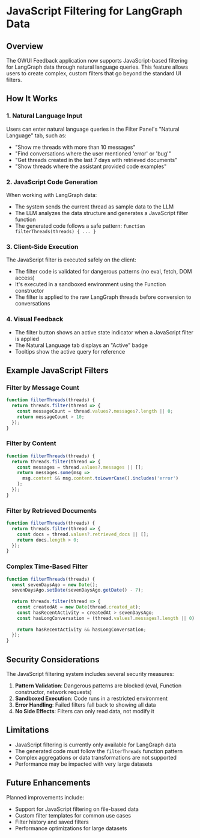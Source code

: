 # JavaScript Filtering for LangGraph Data

## Overview

The OWUI Feedback application now supports JavaScript-based filtering for LangGraph data through natural language queries. This feature allows users to create complex, custom filters that go beyond the standard UI filters.

## How It Works

### 1. Natural Language Input
Users can enter natural language queries in the Filter Panel's "Natural Language" tab, such as:
- "Show me threads with more than 10 messages"
- "Find conversations where the user mentioned 'error' or 'bug'"
- "Get threads created in the last 7 days with retrieved documents"
- "Show threads where the assistant provided code examples"

### 2. JavaScript Code Generation
When working with LangGraph data:
- The system sends the current thread as sample data to the LLM
- The LLM analyzes the data structure and generates a JavaScript filter function
- The generated code follows a safe pattern: `function filterThreads(threads) { ... }`

### 3. Client-Side Execution
The JavaScript filter is executed safely on the client:
- The filter code is validated for dangerous patterns (no eval, fetch, DOM access)
- It's executed in a sandboxed environment using the Function constructor
- The filter is applied to the raw LangGraph threads before conversion to conversations

### 4. Visual Feedback
- The filter button shows an active state indicator when a JavaScript filter is applied
- The Natural Language tab displays an "Active" badge
- Tooltips show the active query for reference

## Example JavaScript Filters

### Filter by Message Count
```javascript
function filterThreads(threads) {
  return threads.filter(thread => {
    const messageCount = thread.values?.messages?.length || 0;
    return messageCount > 10;
  });
}
```

### Filter by Content
```javascript
function filterThreads(threads) {
  return threads.filter(thread => {
    const messages = thread.values?.messages || [];
    return messages.some(msg => 
      msg.content && msg.content.toLowerCase().includes('error')
    );
  });
}
```

### Filter by Retrieved Documents
```javascript
function filterThreads(threads) {
  return threads.filter(thread => {
    const docs = thread.values?.retrieved_docs || [];
    return docs.length > 0;
  });
}
```

### Complex Time-Based Filter
```javascript
function filterThreads(threads) {
  const sevenDaysAgo = new Date();
  sevenDaysAgo.setDate(sevenDaysAgo.getDate() - 7);
  
  return threads.filter(thread => {
    const createdAt = new Date(thread.created_at);
    const hasRecentActivity = createdAt > sevenDaysAgo;
    const hasLongConversation = (thread.values?.messages?.length || 0) > 5;
    
    return hasRecentActivity && hasLongConversation;
  });
}
```

## Security Considerations

The JavaScript filtering system includes several security measures:

1. **Pattern Validation**: Dangerous patterns are blocked (eval, Function constructor, network requests)
2. **Sandboxed Execution**: Code runs in a restricted environment
3. **Error Handling**: Failed filters fall back to showing all data
4. **No Side Effects**: Filters can only read data, not modify it

## Limitations

- JavaScript filtering is currently only available for LangGraph data
- The generated code must follow the `filterThreads` function pattern
- Complex aggregations or data transformations are not supported
- Performance may be impacted with very large datasets

## Future Enhancements

Planned improvements include:
- Support for JavaScript filtering on file-based data
- Custom filter templates for common use cases
- Filter history and saved filters
- Performance optimizations for large datasets